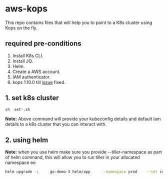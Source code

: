 # aws-kops

This repo contains files that will help you to point to a K8s cluster using Kops on the fly.

## required pre-conditions

1. Install K8s CLI.
2. Install JQ.
3. Helm.
4. Create a AWS account.
5. IAM authenticator.
6. kops 1.10.0 till [issue](https://github.com/kubernetes/kops/pull/6201) fixed.

## 1. set k8s cluster

```bash
sh  set*.sh

```

**Note:**
Above command will provide your kubeconfig details and default iam details to a k8s cluster that you can interact with.

## 2. using helm

**Note:**
when you use helm make sure you provide --tiller-namespace as part of helm command, this will allow you to run tiller in your allocated namespace
ex:

```bash
helm upgrade -i     go-demo-3 helm/app     --namespace prod    --set image.tag=1.0     --set ingress.host=$APP_DOMAIN  --tiller-namespace=dev
```
